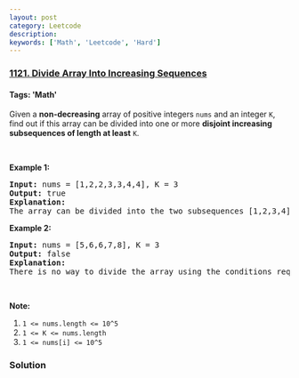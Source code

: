 ```yaml
---
layout: post
category: Leetcode
description: 
keywords: ['Math', 'Leetcode', 'Hard']
---
```

### [1121. Divide Array Into Increasing Sequences](https://leetcode.com/problems/divide-array-into-increasing-sequences)

#### Tags: 'Math'

<div class="content__u3I1 question-content__JfgR"><div><p>Given a <strong>non-decreasing</strong> array of positive integers <code>nums</code> and an integer <code>K</code>, find out if this array can be divided into one or more <strong>disjoint increasing subsequences of length at least</strong> <code>K</code>.</p>
<p> </p>
<p><strong>Example 1:</strong></p>
<pre><strong>Input: </strong>nums = <span id="example-input-1-1">[1,2,2,3,3,4,4]</span>, K = <span id="example-input-1-2">3</span>
<strong>Output: </strong><span id="example-output-1">true</span>
<strong>Explanation: </strong>
The array can be divided into the two subsequences [1,2,3,4] and [2,3,4] with lengths at least 3 each.
</pre>
<p><strong>Example 2:</strong></p>
<pre><strong>Input: </strong>nums = <span id="example-input-2-1">[5,6,6,7,8]</span>, K = <span id="example-input-2-2">3</span>
<strong>Output: </strong><span id="example-output-2">false</span>
<strong>Explanation: </strong>
There is no way to divide the array using the conditions required.
</pre>
<p> </p>
<p><strong>Note:</strong></p>
<ol>
<li><code>1 &lt;= nums.length &lt;= 10^5</code></li>
<li><code>1 &lt;= K &lt;= nums.length</code></li>
<li><code>1 &lt;= nums[i] &lt;= 10^5</code></li>
</ol>
</div></div>

### Solution
